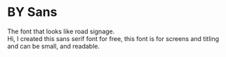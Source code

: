 # BY Sans
The font that looks like road signage.<br>
Hi, I created this sans serif font for free, this font is for screens and titling and can be small, and readable.
